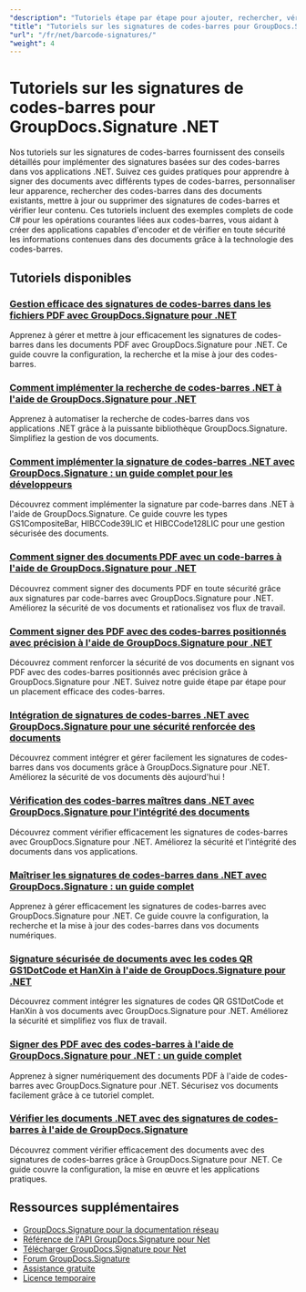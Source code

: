 ```yaml
---
"description": "Tutoriels étape par étape pour ajouter, rechercher, vérifier et gérer les signatures de codes-barres dans les documents à l'aide de GroupDocs.Signature pour .NET."
"title": "Tutoriels sur les signatures de codes-barres pour GroupDocs.Signature .NET"
"url": "/fr/net/barcode-signatures/"
"weight": 4
---
```


# Tutoriels sur les signatures de codes-barres pour GroupDocs.Signature .NET

Nos tutoriels sur les signatures de codes-barres fournissent des conseils détaillés pour implémenter des signatures basées sur des codes-barres dans vos applications .NET. Suivez ces guides pratiques pour apprendre à signer des documents avec différents types de codes-barres, personnaliser leur apparence, rechercher des codes-barres dans des documents existants, mettre à jour ou supprimer des signatures de codes-barres et vérifier leur contenu. Ces tutoriels incluent des exemples complets de code C# pour les opérations courantes liées aux codes-barres, vous aidant à créer des applications capables d'encoder et de vérifier en toute sécurité les informations contenues dans des documents grâce à la technologie des codes-barres.

## Tutoriels disponibles

### [Gestion efficace des signatures de codes-barres dans les fichiers PDF avec GroupDocs.Signature pour .NET](./groupdocs-signature-barcode-management-pdf/)
Apprenez à gérer et mettre à jour efficacement les signatures de codes-barres dans les documents PDF avec GroupDocs.Signature pour .NET. Ce guide couvre la configuration, la recherche et la mise à jour des codes-barres.

### [Comment implémenter la recherche de codes-barres .NET à l'aide de GroupDocs.Signature pour .NET](./net-barcode-search-groupdocs-signature-implementation/)
Apprenez à automatiser la recherche de codes-barres dans vos applications .NET grâce à la puissante bibliothèque GroupDocs.Signature. Simplifiez la gestion de vos documents.

### [Comment implémenter la signature de codes-barres .NET avec GroupDocs.Signature : un guide complet pour les développeurs](./implement-dotnet-barcode-signing-groupdocs-signature/)
Découvrez comment implémenter la signature par code-barres dans .NET à l'aide de GroupDocs.Signature. Ce guide couvre les types GS1CompositeBar, HIBCCode39LIC et HIBCCode128LIC pour une gestion sécurisée des documents.

### [Comment signer des documents PDF avec un code-barres à l'aide de GroupDocs.Signature pour .NET](./sign-pdf-barcode-groupdocs-signature-dotnet/)
Découvrez comment signer des documents PDF en toute sécurité grâce aux signatures par code-barres avec GroupDocs.Signature pour .NET. Améliorez la sécurité de vos documents et rationalisez vos flux de travail.

### [Comment signer des PDF avec des codes-barres positionnés avec précision à l'aide de GroupDocs.Signature pour .NET](./sign-pdf-barcode-positioned-groupdocs-signature/)
Découvrez comment renforcer la sécurité de vos documents en signant vos PDF avec des codes-barres positionnés avec précision grâce à GroupDocs.Signature pour .NET. Suivez notre guide étape par étape pour un placement efficace des codes-barres.

### [Intégration de signatures de codes-barres .NET avec GroupDocs.Signature pour une sécurité renforcée des documents](./net-barcode-signature-groupdocs-signature/)
Découvrez comment intégrer et gérer facilement les signatures de codes-barres dans vos documents grâce à GroupDocs.Signature pour .NET. Améliorez la sécurité de vos documents dès aujourd'hui !

### [Vérification des codes-barres maîtres dans .NET avec GroupDocs.Signature pour l'intégrité des documents](./master-barcode-verification-groupdocs-signature-dotnet/)
Découvrez comment vérifier efficacement les signatures de codes-barres avec GroupDocs.Signature pour .NET. Améliorez la sécurité et l'intégrité des documents dans vos applications.

### [Maîtriser les signatures de codes-barres dans .NET avec GroupDocs.Signature : un guide complet](./master-barcode-signatures-groupdocs-dotnet/)
Apprenez à gérer efficacement les signatures de codes-barres avec GroupDocs.Signature pour .NET. Ce guide couvre la configuration, la recherche et la mise à jour des codes-barres dans vos documents numériques.

### [Signature sécurisée de documents avec les codes QR GS1DotCode et HanXin à l'aide de GroupDocs.Signature pour .NET](./sign-documents-gs1dotcode-hanxin-qr-groupdocs-signature-dotnet/)
Découvrez comment intégrer les signatures de codes QR GS1DotCode et HanXin à vos documents avec GroupDocs.Signature pour .NET. Améliorez la sécurité et simplifiez vos flux de travail.

### [Signer des PDF avec des codes-barres à l'aide de GroupDocs.Signature pour .NET : un guide complet](./sign-pdf-barcode-groupdocs-signature-net/)
Apprenez à signer numériquement des documents PDF à l'aide de codes-barres avec GroupDocs.Signature pour .NET. Sécurisez vos documents facilement grâce à ce tutoriel complet.

### [Vérifier les documents .NET avec des signatures de codes-barres à l'aide de GroupDocs.Signature](./verify-dotnet-documents-barcode-signatures-groupdocs/)
Découvrez comment vérifier efficacement des documents avec des signatures de codes-barres grâce à GroupDocs.Signature pour .NET. Ce guide couvre la configuration, la mise en œuvre et les applications pratiques.

## Ressources supplémentaires

- [GroupDocs.Signature pour la documentation réseau](https://docs.groupdocs.com/signature/net/)
- [Référence de l'API GroupDocs.Signature pour Net](https://reference.groupdocs.com/signature/net/)
- [Télécharger GroupDocs.Signature pour Net](https://releases.groupdocs.com/signature/net/)
- [Forum GroupDocs.Signature](https://forum.groupdocs.com/c/signature)
- [Assistance gratuite](https://forum.groupdocs.com/)
- [Licence temporaire](https://purchase.groupdocs.com/temporary-license/)
